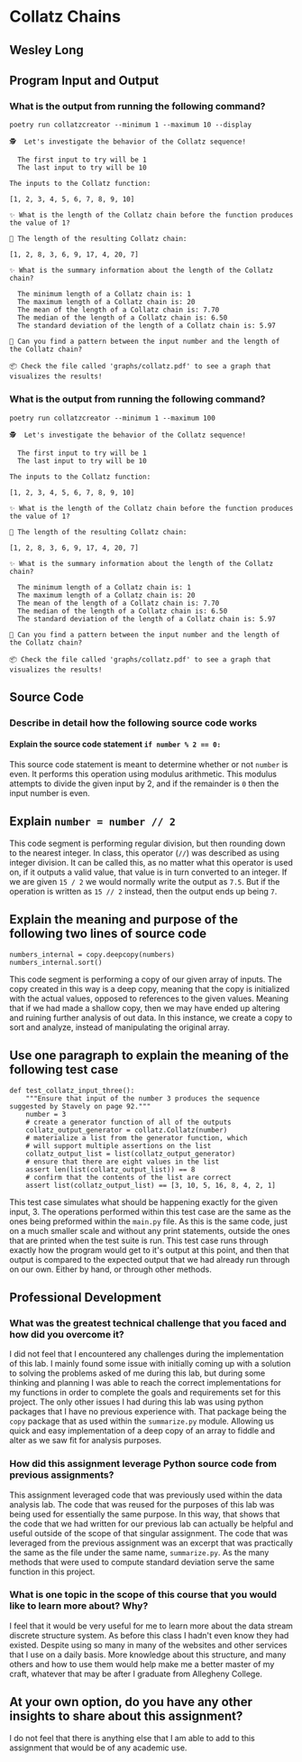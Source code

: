 # Collatz Chains

## Wesley Long

## Program Input and Output

### What is the output from running the following command?

`poetry run collatzcreator --minimum 1 --maximum 10 --display`

```
🕵  Let's investigate the behavior of the Collatz sequence!

  The first input to try will be 1
  The last input to try will be 10

The inputs to the Collatz function:

[1, 2, 3, 4, 5, 6, 7, 8, 9, 10]

✨ What is the length of the Collatz chain before the function produces the value of 1?

📏 The length of the resulting Collatz chain:

[1, 2, 8, 3, 6, 9, 17, 4, 20, 7]

✨ What is the summary information about the length of the Collatz chain?

  The minimum length of a Collatz chain is: 1
  The maximum length of a Collatz chain is: 20
  The mean of the length of a Collatz chain is: 7.70
  The median of the length of a Collatz chain is: 6.50
  The standard deviation of the length of a Collatz chain is: 5.97

🤷 Can you find a pattern between the input number and the length of the Collatz chain?

📦 Check the file called 'graphs/collatz.pdf' to see a graph that visualizes the results!
```

### What is the output from running the following command?

`poetry run collatzcreator --minimum 1 --maximum 100`

```
🕵  Let's investigate the behavior of the Collatz sequence!

  The first input to try will be 1
  The last input to try will be 10

The inputs to the Collatz function:

[1, 2, 3, 4, 5, 6, 7, 8, 9, 10]

✨ What is the length of the Collatz chain before the function produces the value of 1?

📏 The length of the resulting Collatz chain:

[1, 2, 8, 3, 6, 9, 17, 4, 20, 7]

✨ What is the summary information about the length of the Collatz chain?

  The minimum length of a Collatz chain is: 1
  The maximum length of a Collatz chain is: 20
  The mean of the length of a Collatz chain is: 7.70
  The median of the length of a Collatz chain is: 6.50
  The standard deviation of the length of a Collatz chain is: 5.97

🤷 Can you find a pattern between the input number and the length of the Collatz chain?

📦 Check the file called 'graphs/collatz.pdf' to see a graph that visualizes the results!
```

## Source Code

### Describe in detail how the following source code works

#### Explain the source code statement `if number % 2 == 0:`


This source code statement is meant to determine whether or not `number` is even.  It performs this operation using modulus arithmetic.  This modulus attempts to divide the given input by 2, and if the remainder is `0` then the input number is even.

## Explain `number = number // 2`

This code segment is performing regular division, but then rounding down to the nearest integer.  In class, this operator (`//`) was described as using integer division.  It can be called this, as no matter what this operator is used on, if it outputs a valid value, that value is in turn converted to an integer.  If we are given `15 / 2` we would normally write the output as `7.5`.  But if the operation is written as `15 // 2` instead, then the output ends up being `7`.

## Explain the meaning and purpose of the following two lines of source code

```
numbers_internal = copy.deepcopy(numbers)
numbers_internal.sort()
```

This code segment is performing a copy of our given array of inputs.  The copy created in this way is a deep copy, meaning that the copy is initialized with the actual values, opposed to references to the given values.  Meaning that if we had made a shallow copy, then we may have ended up altering and ruining further analysis of out data.  In this instance, we create a copy to sort and analyze, instead of manipulating the original array.

## Use one paragraph to explain the meaning of the following test case

```
def test_collatz_input_three():
    """Ensure that input of the number 3 produces the sequence suggested by Stavely on page 92."""
    number = 3
    # create a generator function of all of the outputs
    collatz_output_generator = collatz.Collatz(number)
    # materialize a list from the generator function, which
    # will support multiple assertions on the list
    collatz_output_list = list(collatz_output_generator)
    # ensure that there are eight values in the list
    assert len(list(collatz_output_list)) == 8
    # confirm that the contents of the list are correct
    assert list(collatz_output_list) == [3, 10, 5, 16, 8, 4, 2, 1]
```

This test case simulates what should be happening exactly for the given input, 3.  The operations performed within this test case are the same as the ones being preformed within the `main.py` file.  As this is the same code, just on a much smaller scale and without any print statements, outside the ones that are printed when the test suite is run.  This test case runs through exactly how the program would get to it's output at this point, and then that output is compared to the expected output that we had already run through on our own.  Either by hand, or through other methods.

## Professional Development

### What was the greatest technical challenge that you faced and how did you overcome it?

I did not feel that I encountered any challenges during the implementation of this lab.  I mainly found some issue with initially coming up with a solution to solving the problems asked of me during this lab, but during some thinking and planning I was able to reach the correct implementations for my functions in order to complete the goals and requirements set for this project.  The only other issues I had during this lab was using python packages that I have no previous experience with.  That package being the `copy` package that as used within the `summarize.py` module.  Allowing us quick and easy implementation of a deep copy of an array to fiddle and alter as we saw fit for analysis purposes.

### How did this assignment leverage Python source code from previous assignments?

This assignment leveraged code that was previously used within the data analysis lab.  The code that was reused for the purposes of this lab was being used for essentially the same purpose.  In this way, that shows that the code that we had written for our previous lab can actually be helpful and useful outside of the scope of that singular assignment.  The code that was leveraged from the previous assignment was an excerpt that was practically the same as the file under the same name, `summarize.py`.  As the many methods that were used to compute standard deviation serve the same function in this project.

### What is one topic in the scope of this course that you would like to learn more about? Why?

I feel that it would be very useful for me to learn more about the data stream discrete structure system.  As before this class I hadn't even know they had existed.  Despite using so many in many of the websites and other services that I use on a daily basis.  More knowledge about this structure, and many others and how to use them would help make me a better master of my craft, whatever that may be after I graduate from Allegheny College.

## At your own option, do you have any other insights to share about this assignment?

I do not feel that there is anything else that I am able to add to this assignment that would be of any academic use.
